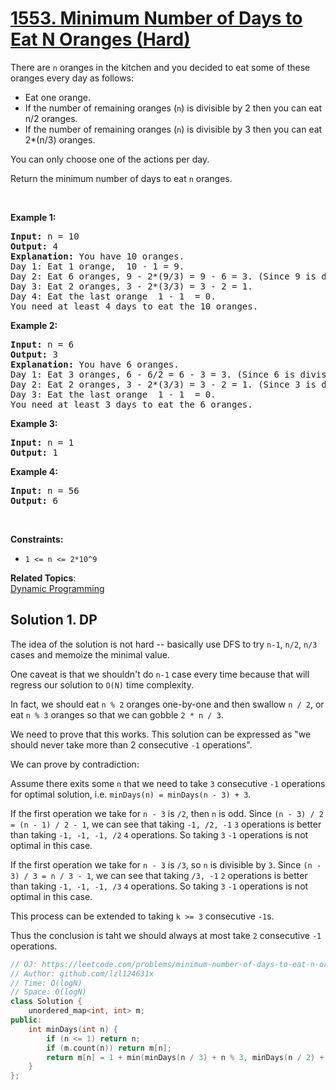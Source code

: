 # [1553. Minimum Number of Days to Eat N Oranges (Hard)](https://leetcode.com/problems/minimum-number-of-days-to-eat-n-oranges/)

<p>There are <code>n</code> oranges in the kitchen and you decided to eat some of these oranges every day as follows:</p>

<ul>
	<li>Eat one orange.</li>
	<li>If the number of remaining oranges (<code>n</code>) is divisible by 2 then you can eat&nbsp; n/2 oranges.</li>
	<li>If the number of remaining oranges (<code>n</code>) is divisible by 3&nbsp;then you can eat&nbsp; 2*(n/3)&nbsp;oranges.</li>
</ul>

<p>You can only choose one of the actions per day.</p>

<p>Return the minimum number of days to eat <code>n</code> oranges.</p>

<p>&nbsp;</p>
<p><strong>Example 1:</strong></p>

<pre><strong>Input:</strong> n = 10
<strong>Output:</strong> 4
<strong>Explanation:</strong> You have 10 oranges.
Day 1: Eat 1 orange,  10 - 1 = 9.  
Day 2: Eat 6 oranges, 9 - 2*(9/3) = 9 - 6 = 3. (Since 9 is divisible by 3)
Day 3: Eat 2 oranges, 3 - 2*(3/3) = 3 - 2 = 1. 
Day 4: Eat the last orange  1 - 1  = 0.
You need at least 4 days to eat the 10 oranges.
</pre>

<p><strong>Example 2:</strong></p>

<pre><strong>Input:</strong> n = 6
<strong>Output:</strong> 3
<strong>Explanation:</strong> You have 6 oranges.
Day 1: Eat 3 oranges, 6 - 6/2 = 6 - 3 = 3. (Since 6 is divisible by 2).
Day 2: Eat 2 oranges, 3 - 2*(3/3) = 3 - 2 = 1. (Since 3 is divisible by 3)
Day 3: Eat the last orange  1 - 1  = 0.
You need at least 3 days to eat the 6 oranges.
</pre>

<p><strong>Example 3:</strong></p>

<pre><strong>Input:</strong> n = 1
<strong>Output:</strong> 1
</pre>

<p><strong>Example 4:</strong></p>

<pre><strong>Input:</strong> n = 56
<strong>Output:</strong> 6
</pre>

<p>&nbsp;</p>
<p><strong>Constraints:</strong></p>

<ul>
	<li><code>1 &lt;= n &lt;= 2*10^9</code></li>
</ul>

**Related Topics**:  
[Dynamic Programming](https://leetcode.com/tag/dynamic-programming/)

## Solution 1. DP

The idea of the solution is not hard -- basically use DFS to try `n-1`, `n/2`, `n/3` cases and memoize the minimal value.

One caveat is that we shouldn't do `n-1` case every time because that will regress our solution to `O(N)` time complexity.

In fact, we should eat `n % 2` oranges one-by-one and then swallow `n / 2`, or eat `n % 3` oranges so that we can gobble `2 * n / 3`.

We need to prove that this works. This solution can be expressed as "we should never take more than 2 consecutive `-1` operations".

We can prove by contradiction:

Assume there exits some `n` that we need to take `3` consecutive `-1` operations for optimal solution, i.e. `minDays(n) = minDays(n - 3) + 3`.

If the first operation we take for `n - 3` is `/2`, then `n` is odd. Since `(n - 3) / 2 = (n - 1) / 2 - 1`, we can see that taking `-1, /2, -1` `3` operations is better than taking `-1, -1, -1, /2` `4` operations. So taking `3` `-1` operations is not optimal in this case.

If the first operation we take for `n - 3` is `/3`, so `n` is divisible by `3`. Since `(n - 3) / 3 = n / 3 - 1`, we can see that taking `/3, -1` `2` operations is better than taking `-1, -1, -1, /3` `4` operations. So taking `3` `-1` operations is not optimal in this case.

This process can be extended to taking `k >= 3` consecutive `-1`s.

Thus the conclusion is taht we should always at most take `2` consecutive `-1` operations.

```cpp
// OJ: https://leetcode.com/problems/minimum-number-of-days-to-eat-n-oranges/
// Author: github.com/lzl124631x
// Time: O(logN)
// Space: O(logN)
class Solution {
    unordered_map<int, int> m;
public:
    int minDays(int n) {
        if (n <= 1) return n;
        if (m.count(n)) return m[n];
        return m[n] = 1 + min(minDays(n / 3) + n % 3, minDays(n / 2) + n % 2);
    }
};
```